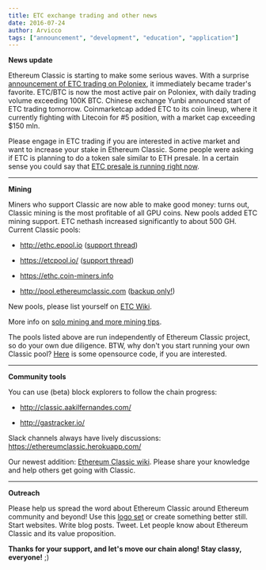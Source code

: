 ```yaml
---
title: ETC exchange trading and other news
date: 2016-07-24
author: Arvicco
tags: ["announcement", "development", "education", "application"]
---
```


**News update**

Ethereum Classic is starting to make some serious waves. With a surprise [announcement of ETC trading on Poloniex](https://twitter.com/Poloniex/status/757068619234803712), it immediately became trader's favorite. ETC/BTC is now the most active pair on Poloniex, with daily trading volume exceeding 100K BTC. Chinese exchange Yunbi announced start of ETC trading tomorrow. Coinmarketcap added ETC to its coin lineup, where it currently fighting with Litecoin for #5 position, with a market cap exceeding $150 mln.

Please engage in ETC trading if you are interested in active market and want to increase your stake in Ethereum Classic. Some people were asking if ETC is planning to do a token sale similar to ETH presale. In a certain sense you could say that [ETC presale is running right now](http://www.reddit.com/r/EthereumClassic/comments/4un8oi/etc_presale_is_running_right_now/).

 - - -
**Mining**

Miners who support Classic are now able to make good money: turns out, Classic mining is the most profitable of all GPU coins. New pools added ETC mining support. ETC nethash increased significantly to about 500 GH. Current Classic pools:

* http://ethc.epool.io  ([support thread](https://www.reddit.com/r/EthereumClassic/comments/4tcdmc/ethc_classic_mining_pool/))

* https://etcpool.io/ ([support thread](https://www.reddit.com/r/EthereumClassic/comments/4ug9fj/etcpoolio_new_etc_ethereum_classic_mining_pool/))

* https://ethc.coin-miners.info

* http://pool.ethereumclassic.com ([backup only!](https://np.reddit.com/r/EthereumClassic/comments/4u54fi/httppoolethereumclassiccom_does_not_appear_to_be/))

New pools, please list yourself on [ETC Wiki](http://ethcwiki.org/index.php?title=Mining_Pool).

More info on [solo mining and more mining tips](https://www.reddit.com/r/EthereumClassic/comments/4ti33y/classic_miners_please_use_geth_149_for_now/).

The pools listed above are run independently of Ethereum Classic project, so do your own due diligence. BTW, why don't you start running your own Classic pool? [Here](https://github.com/etherchain-org/ethpool-core) is some opensource code, if you are interested.

- - -
**Community tools**

You can use (beta) block explorers to follow the chain progress:

* http://classic.aakilfernandes.com/

* http://gastracker.io/

Slack channels always have lively discussions:
https://ethereumclassic.herokuapp.com/

Our newest addition: [Ethereum Classic wiki](http://ethcwiki.org). Please share your knowledge and help others get going with Classic.

- - -
**Outreach**

Please help us spread the word about Ethereum Classic around Ethereum community and beyond! Use this [logo set](https://github.com/ethereumclassic/README/raw/master/etc_logo_set.zip) or create something better still. Start websites. Write blog posts. Tweet. Let people know about Ethereum Classic and its value proposition.

**Thanks for your support, and let's move our chain along! Stay classy, everyone!** ;)
